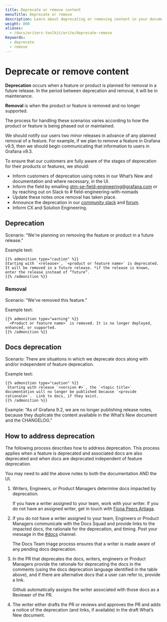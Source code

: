 ```yaml
---
title: Deprecate or remove content
menuTitle: Deprecate or remove
description: Learn about deprecating or removing content in your documentation.
weight: 800
aliases:
  - /docs/writers-toolkit/write/deprecate-remove
Keywords:
  - deprecate
  - remove
---
```


# Deprecate or remove content

**Deprecation** occurs when a feature or product is planned for removal in a future release. In the period between deprecation and removal, it will be in maintenance.

**Removal** is when the product or feature is removed and no longer supported.

The process for handling these scenarios varies according to how the product or feature is being phased out or maintained.

We should notify our users two minor releases in advance of any planned removal of a feature. For example, if we plan to remove a feature in Grafana v9.5, then we should begin communicating that information to users in Grafana v9.3.

To ensure that our customers are fully aware of the stages of deprecation for their products or features, we should:

- Inform customers of deprecation using notes in our What’s New and documentation and where necessary, in the UI.
- Inform the field by emailing [gtm-se-field-engineering@grafana.com](mailto:gtm-se-field-engineering@grafana.com) or by reaching out on Slack to # field-engineering-with-nomads
- Update these notes once removal has taken place.
- Announce the deprecation in our [community slack](https://grafana.slack.com/archives/C05675Y4F) and [forum](https://community.grafana.com/).
- Inform CX and Solution Engineering.

## Deprecation

Scenario: “We're planning on removing the feature or product in a future release.”

Example text:

```
{{% admonition type="caution" %}}
Starting with `<release>`, `<product or feature name>` is deprecated. It will be removed in a future release. *if the release is known, enter the release instead of “future”.
{{% /admonition %}}
```

### Removal

Scenario: “We've removed this feature.”

Example text:

```
{{% admonition type="warning" %}}
 `<Product or feature name>` is removed. It is no longer deployed, enhanced, or supported.
{{% /admonition %}}
```

## Docs deprecation

Scenario: There are situations in which we deprecate docs along with and/or independent of feature deprecation.

Example text:

```
{{% admonition type="caution" %}}
 Starting with release `<version #>`, the `<topic title>` documentation will no longer be published because `<provide rationale>`.  Link to docs, if they exist.
{{% /admonition %}}
```

Example: “As of Grafana 9.2, we are no longer publishing release notes, because they duplicate the content available in the What’s New document and the CHANGELOG."

## How to address deprecation

The following process describes how to address deprecation. This process applies when a feature is deprecated and associated docs are also deprecated and when docs are deprecated independent of feature deprecation.

You may need to add the above notes to both the documentation AND the UI.

1. Writers, Engineers, or Product Managers determine docs impacted by deprecation.

   If you have a writer assigned to your team, work with your writer. If you do not have an assigned writer, get in touch with [Fiona Peers Artiaga](mailto:fiona.artiaga@grafana.com).

1. If you do not have a writer assigned to your team, Engineers or Product Managers communicate with the Docs Squad and provide links to the impacted docs, the rationale for the deprecation, and timing. Post your message in the [#docs](https://raintank-corp.slack.com/archives/C5PG2JK8W) channel.

   The Docs Team triage process ensures that a writer is made aware of any pending docs deprecation.

1. In the PR that deprecates the docs, writers, engineers or Product Managers provide the rationale for deprecating the docs in the comments (using the docs deprecation language identified in the table above), and if there are alternative docs that a user can refer to, provide a link.

   Github automatically assigns the writer associated with those docs as a Reviewer of the PR.

1. The writer either drafts the PR or reviews and approves the PR and adds a notice of the deprecation (and links, if available) in the draft What’s New document.
